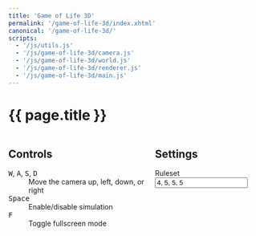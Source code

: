```yaml
---
title: 'Game of Life 3D'
permalink: '/game-of-life-3d/index.xhtml'
canonical: '/game-of-life-3d/'
scripts:
  - '/js/utils.js'
  - '/js/game-of-life-3d/camera.js'
  - '/js/game-of-life-3d/world.js'
  - '/js/game-of-life-3d/renderer.js'
  - '/js/game-of-life-3d/main.js'
---
```


# {{ page.title }} #
<form id="game-of-life-3d">
	<output class="bordered" style="display: block;">
		<canvas id="game-of-life-3d-canvas" style="background: #FFF;"></canvas>
	</output>
	<div class="columns">
		<div class="column">
			<h2>Controls</h2>
			<dl>
				<dt><kbd>W</kbd>, <kbd>A</kbd>, <kbd>S</kbd>, <kbd>D</kbd></dt>
				<dd>Move the camera up, left, down, or right</dd>
				<dt><kbd>Space</kbd></dt>
				<dd>Enable/disable simulation</dd>
				<dt><kbd>F</kbd></dt>
				<dd>Toggle fullscreen mode</dd>
			</dl>
		</div>
		<div class="column">
			<h2>Settings</h2>
			<p>
				<label for="game-of-life-3d-ruleset">Ruleset</label>
				<input id="game-of-life-3d-ruleset" name="ruleset" required="required" spellcheck="false" placeholder="a, b, c, d" pattern="^\s*([+-]?\d+)(?:\s*,\s*|\s+)([+-]?\d+)(?:\s*,\s*|\s+)([+-]?\d+)(?:\s*,\s*|\s+)([+-]?\d+)\s*$" value="4, 5, 5, 5" />
			</p>
		</div>
	</div>
</form>